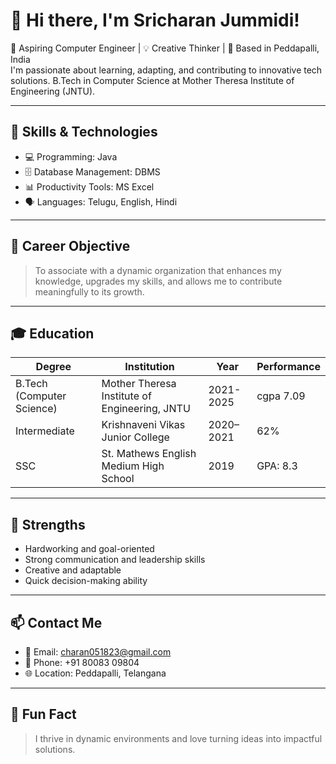 # 👋 Hi there, I'm Sricharan Jummidi!

🎯 Aspiring Computer Engineer | 💡 Creative Thinker | 📍 Based in Peddapalli, India  
I'm passionate about learning, adapting, and contributing to innovative tech solutions. 
B.Tech in Computer Science at Mother Theresa Institute of Engineering (JNTU).

---

## 🧠 Skills & Technologies

- 💻 Programming: Java  
- 🗄️ Database Management: DBMS  
- 📊 Productivity Tools: MS Excel  
- 🗣️ Languages: Telugu, English, Hindi

---

## 🚀 Career Objective

> To associate with a dynamic organization that enhances my knowledge, upgrades my skills, and allows me to contribute meaningfully to its growth.

---

## 🎓 Education

| Degree | Institution | Year | Performance |
|--------|-------------|------|-------------|
| B.Tech (Computer Science) | Mother Theresa Institute of Engineering, JNTU | 2021-2025 | cgpa 7.09|
| Intermediate | Krishnaveni Vikas Junior College | 2020–2021 | 62% |
| SSC | St. Mathews English Medium High School | 2019 | GPA: 8.3 |

---

## 💪 Strengths

- Hardworking and goal-oriented  
- Strong communication and leadership skills  
- Creative and adaptable  
- Quick decision-making ability

---

## 📫 Contact Me

- 📧 Email: [charan051823@gmail.com](mailto:charan051823@gmail.com)
- 📱 Phone: +91 80083 09804
- 🌐 Location: Peddapalli, Telangana

---

## 🎉 Fun Fact

> I thrive in dynamic environments and love turning ideas into impactful solutions.
